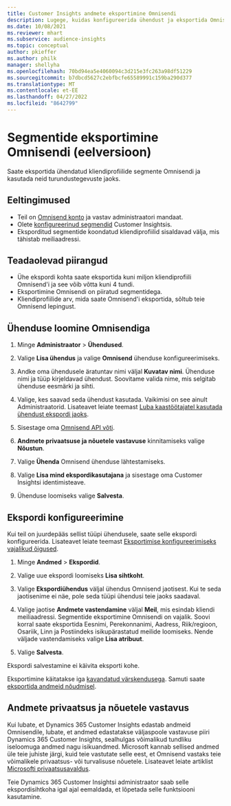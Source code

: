 ```yaml
---
title: Customer Insights andmete eksportimine Omnisendi
description: Lugege, kuidas konfigureerida ühendust ja eksportida Omnisendi.
ms.date: 10/08/2021
ms.reviewer: mhart
ms.subservice: audience-insights
ms.topic: conceptual
author: pkieffer
ms.author: philk
manager: shellyha
ms.openlocfilehash: 70bd94ea5e4060094c3d215e3fc263a98df51229
ms.sourcegitcommit: b7dbcd5627c2ebfbcfe65589991c159ba290d377
ms.translationtype: MT
ms.contentlocale: et-EE
ms.lasthandoff: 04/27/2022
ms.locfileid: "8642799"
---
```

# <a name="export-segments-to-omnisend-preview"></a>Segmentide eksportimine Omnisendi (eelversioon)

Saate eksportida ühendatud kliendiprofiilide segmente Omnisendi ja kasutada neid turundustegevuste jaoks.

## <a name="prerequisites"></a>Eeltingimused

-   Teil on [Omnisend konto](https://www.omnisend.com/) ja vastav administraatori mandaat.
-   Olete [konfigureerinud segmendid](segments.md) Customer Insightsis.
-   Eksporditud segmentide koondatud kliendiprofiilid sisaldavad välja, mis tähistab meiliaadressi.

## <a name="known-limitations"></a>Teadaolevad piirangud

- Ühe ekspordi kohta saate eksportida kuni miljon kliendiprofiili Omnisend'i ja see võib võtta kuni 4 tundi.
- Eksportimine Omnisendi on piiratud segmentidega.
- Kliendiprofiilide arv, mida saate Omnisend'i eksportida, sõltub teie Omnisend lepingust.

## <a name="set-up-connection-to-omnisend"></a>Ühenduse loomine Omnisendiga

1. Minge **Administraator** > **Ühendused**.

1. Valige **Lisa ühendus** ja valige **Omnisend** ühenduse konfigureerimiseks.

1. Andke oma ühendusele äratuntav nimi väljal **Kuvatav nimi**. Ühenduse nimi ja tüüp kirjeldavad ühendust. Soovitame valida nime, mis selgitab ühenduse eesmärki ja sihti.

1. Valige, kes saavad seda ühendust kasutada. Vaikimisi on see ainult Administraatorid. Lisateavet leiate teemast [Luba kaastöötajatel kasutada ühendust ekspordi jaoks](connections.md#allow-contributors-to-use-a-connection-for-exports).

1. Sisestage oma [Omnisend API võti](https://support.omnisend.com/en/articles/1061890-generating-api-key).

1. **Andmete privaatsuse ja nõuetele vastavuse** kinnitamiseks valige **Nõustun**.

1. Valige **Ühenda** Omnisend ühenduse lähtestamiseks.

1. Valige **Lisa mind ekspordikasutajana** ja sisestage oma Customer Insightsi identimisteave.

1. Ühenduse loomiseks valige **Salvesta**.

## <a name="configure-an-export"></a>Ekspordi konfigureerimine

Kui teil on juurdepääs sellist tüüpi ühendusele, saate selle ekspordi konfigureerida. Lisateavet leiate teemast [Eksportimise konfigureerimiseks vajalikud õigused](export-destinations.md#set-up-a-new-export).

1. Minge **Andmed** > **Ekspordid**.

1. Valige uue ekspordi loomiseks **Lisa sihtkoht**.

1. Valige **Ekspordiühendus** väljal ühendus Omnisend jaotisest. Kui te seda jaotisenime ei näe, pole seda tüüpi ühendusi teie jaoks saadaval.

1. Valige jaotise **Andmete vastendamine** väljal **Meil**, mis esindab kliendi meiliaadressi. Segmentide eksportimine Omnisendi on vajalik. Soovi korral saate eksportida Eesnimi, Perekonnanimi, Aadress, Riik/regioon, Osariik, Linn ja Postiindeks isikupärastatud meilide loomiseks. Nende väljade vastendamiseks valige **Lisa atribuut**.

1. Valige **Salvesta**.

Ekspordi salvestamine ei käivita eksporti kohe.

Eksportimine käitatakse iga [kavandatud värskendusega](system.md#schedule-tab). Samuti saate [eksportida andmeid nõudmisel](export-destinations.md#run-exports-on-demand). 


## <a name="data-privacy-and-compliance"></a>Andmete privaatsus ja nõuetele vastavus

Kui lubate, et Dynamics 365 Customer Insights edastab andmeid Omnisendile, lubate, et andmed edastatakse väljaspoole vastavuse piiri Dynamics 365 Customer Insights, sealhulgas võimalikud tundliku iseloomuga andmed nagu isikuandmed. Microsoft kannab sellised andmed üle teie juhiste järgi, kuid teie vastutate selle eest, et Omnisend vastaks teie võimalikele privaatsus- või turvalisuse nõuetele. Lisateavet leiate artiklist [Microsofti privaatsusavaldus](https://go.microsoft.com/fwlink/?linkid=396732).

Teie Dynamics 365 Customer Insightsi administraator saab selle ekspordisihtkoha igal ajal eemaldada, et lõpetada selle funktsiooni kasutamine.
